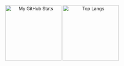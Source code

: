 <!--### Hi there 👋-->

<div align="center">
<picture>
    <img height="175em" src="https://github-readme-stats.vercel.app/api?username=santiarroyave&custom_title=Mis&nbsp;estadísticas&nbsp;de&nbsp;GitHub&show_icons=true&bg_color=DEG,003269,0052ab&title_color=ffffff&text_color=ffffff&icon_color=ffffff&hide_border=true&locale=es" alt="My GitHub Stats"/>
</picture>
<picture>
    <img height="175em" src="https://github-readme-stats.vercel.app/api/top-langs/?username=santiarroyave&layout=compact&bg_color=DEG,003269,0052ab&title_color=ffffff&text_color=ffffff&hide_border=true&locale=es" alt="Top Langs"/>
</picture>
</div>

<!--
**santiarroyave/santiarroyave** is a ✨ _special_ ✨ repository because its `README.md` (this file) appears on your GitHub profile.

Here are some ideas to get you started:

- 🔭 I’m currently working on ...
- 🌱 I’m currently learning ...
- 👯 I’m looking to collaborate on ...
- 🤔 I’m looking for help with ...
- 💬 Ask me about ...
- 📫 How to reach me: ...
- 😄 Pronouns: ...
- ⚡ Fun fact: ...
-->

